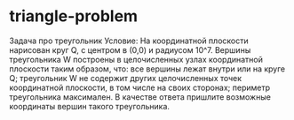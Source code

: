# triangle-problem
Задача про треугольник
Условие:
На координатной плоскости нарисован круг Q,
с центром в (0,0) и радиусом 10^7. Вершины
треугольника W построены в целочисленных
узлах координатной плоскости таким
образом, что:
все вершины лежат внутри или на круге Q;
треугольник W не содержит других
целочисленных точек координатной
плоскости, в том числе на своих сторонах;
периметр треугольника максимален.
В качестве ответа пришлите возможные
координаты вершин такого треугольника.
